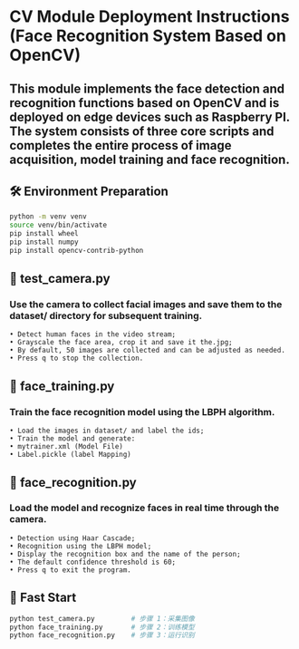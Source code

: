 # CV Module Deployment Instructions (Face Recognition System Based on OpenCV)

This module implements the face detection and recognition functions based on OpenCV and is deployed on edge devices such as Raspberry PI. The system consists of three core scripts and completes the entire process of image acquisition, model training and face recognition.
---

## 🛠 Environment Preparation

```bash
python -m venv venv
source venv/bin/activate
pip install wheel
pip install numpy
pip install opencv-contrib-python
```

## 📸 test_camera.py

### Use the camera to collect facial images and save them to the dataset/ directory for subsequent training.
    • Detect human faces in the video stream;
    • Grayscale the face area, crop it and save it the.jpg;
    • By default, 50 images are collected and can be adjusted as needed.
    • Press q to stop the collection.

## 🧠 face_training.py

### Train the face recognition model using the LBPH algorithm.
    • Load the images in dataset/ and label the ids;
    • Train the model and generate:
    • mytrainer.xml (Model File)
    • Label.pickle (label Mapping)

## 👀 face_recognition.py

### Load the model and recognize faces in real time through the camera.
    • Detection using Haar Cascade;
    • Recognition using the LBPH model;
    • Display the recognition box and the name of the person;
    • The default confidence threshold is 60;
    • Press q to exit the program.

## 🚀 Fast Start
```bash
python test_camera.py         # 步骤 1：采集图像
python face_training.py       # 步骤 2：训练模型
python face_recognition.py    # 步骤 3：运行识别
```